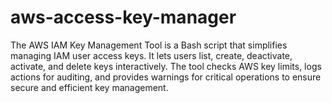 # aws-access-key-manager
The AWS IAM Key Management Tool is a Bash script that simplifies managing IAM user access keys. It lets users list, create, deactivate, activate, and delete keys interactively. The tool checks AWS key limits, logs actions for auditing, and provides warnings for critical operations to ensure secure and efficient key management.
